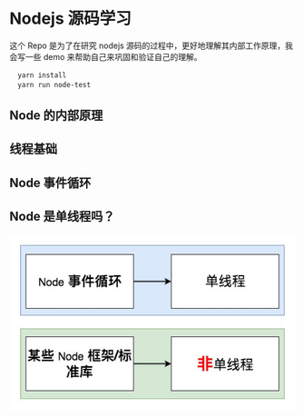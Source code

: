 # Nodejs 源码学习

这个 Repo 是为了在研究 nodejs 源码的过程中，更好地理解其内部工作原理，我会写一些 demo 来帮助自己来巩固和验证自己的理解。

```sh
  yarn install
  yarn run node-test
```

## Node 的内部原理

## 线程基础

## Node 事件循环

## Node 是单线程吗？

![enter image description here](images/node-2-2.jpg)

```

```

```

```

```

```
